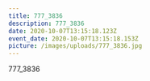 ```yaml
---
title: 777_3836
description: 777_3836
date: 2020-10-07T13:15:18.123Z
event_date: 2020-10-07T13:15:18.153Z
picture: /images/uploads/777_3836.jpg
---
```

777_3836